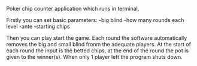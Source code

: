 Poker chip counter application which runs in terminal.

Firstly you can set basic parameters:
-big blind
-how many rounds each level
-ante
-starting chips

Then you can play start the game. 
Each round the software automatically removes the big and small blind fronm the adequate players.
At the start of each round the input is the betted chips, at the end of the round the pot is given to the winner(s).
When only 1 player left the program shuts down.
